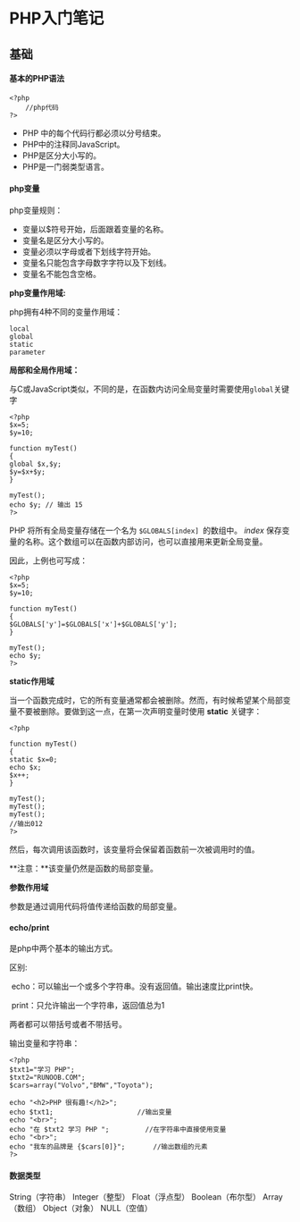 # PHP入门笔记

## 基础

#### 基本的PHP语法

```
<?php
	//php代码
?>
```

* PHP 中的每个代码行都必须以分号结束。
* PHP中的注释同JavaScript。
* PHP是区分大小写的。
* PHP是一门弱类型语言。

#### php变量

php变量规则：

* 变量以$符号开始，后面跟着变量的名称。
* 变量名是区分大小写的。
* 变量必须以字母或者下划线字符开始。
* 变量名只能包含字母数字字符以及下划线。
* 变量名不能包含空格。

**php变量作用域:**

php拥有4种不同的变量作用域：

```
local
global
static
parameter
```

**局部和全局作用域：**

与C或JavaScript类似，不同的是，在函数内访问全局变量时需要使用`global`关键字

```
<?php
$x=5;
$y=10;

function myTest()
{
global $x,$y;
$y=$x+$y;
}

myTest();
echo $y; // 输出 15
?>
```

PHP 将所有全局变量存储在一个名为 `$GLOBALS[index] `的数组中。 *index* 保存变量的名称。这个数组可以在函数内部访问，也可以直接用来更新全局变量。

因此，上例也可写成：

```
<?php
$x=5;
$y=10;

function myTest()
{
$GLOBALS['y']=$GLOBALS['x']+$GLOBALS['y'];
} 

myTest();
echo $y;
?>
```

**static作用域**

当一个函数完成时，它的所有变量通常都会被删除。然而，有时候希望某个局部变量不要被删除。要做到这一点，在第一次声明变量时使用 **static** 关键字：

```
<?php

function myTest()
{
static $x=0;
echo $x;
$x++;
}

myTest();
myTest();
myTest();
//输出012
?>
```

然后，每次调用该函数时，该变量将会保留着函数前一次被调用时的值。

**注意：**该变量仍然是函数的局部变量。

**参数作用域**

参数是通过调用代码将值传递给函数的局部变量。



#### echo/print

是php中两个基本的输出方式。

区别:

​	echo：可以输出一个或多个字符串。没有返回值。输出速度比print快。

​	print：只允许输出一个字符串，返回值总为1

两者都可以带括号或者不带括号。

输出变量和字符串：

```
<?php
$txt1="学习 PHP";
$txt2="RUNOOB.COM";
$cars=array("Volvo","BMW","Toyota");
 
echo "<h2>PHP 很有趣!</h2>";
echo $txt1;						//输出变量
echo "<br>";
echo "在 $txt2 学习 PHP ";			//在字符串中直接使用变量
echo "<br>";
echo "我车的品牌是 {$cars[0]}";		//输出数组的元素
?>
```



#### 数据类型

String（字符串）
Integer（整型）
Float（浮点型）
Boolean（布尔型）
Array（数组）
Object（对象）
NULL（空值）





















